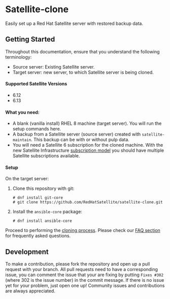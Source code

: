 # Satellite-clone

Easily set up a Red Hat Satellite server with restored backup data.

## Getting Started
Throughout this documentation, ensure that you understand the following terminology:
- Source server: Existing Satellite server.
- Target server: new server, to which Satellite server is being cloned.

#### Supported Satellite Versions ####
- 6.12
- 6.13

#### What you need: ####
  - A blank (vanilla install) RHEL 8 machine (target server). You will run the setup commands here.
  - A backup from a Satellite server (source server) created with `satellite-maintain`. This backup can be with or without pulp data.
  - You will need a Satellite 6 subscription for the cloned machine. With the new Satellite Infrastructure [subscription model](https://access.redhat.com/solutions/3382781) you should have multiple Satellite subscriptions available.

#### Setup ####

On the target server:

1. Clone this repository with git:
   ```console
   # dnf install git-core
   # git clone https://github.com/RedHatSatellite/satellite-clone.git
   ```
2. Install the `ansible-core` package:
   ```console
   # dnf install ansible-core
   ```

Proceed to performing the [cloning process](docs/satellite-clone.md). Please check our [FAQ section](docs/faqs.md) for frequently asked questions.

## Development ##

To make a contribution, please fork the repository and open up a pull request with your branch. All pull requests need to have a corresponding issue, you can comment the issue that your are fixing by putting `Fixes #302` (where 302 is the issue number) in the commit message. If there is no issue yet for your problem, just open one up! Community issues and contributions are always appreciated.